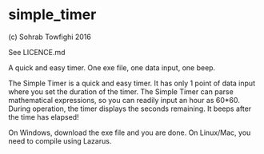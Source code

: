 # simple_timer
(c) Sohrab Towfighi 2016

See LICENCE.md

A quick and easy timer. One exe file, one data input, one beep. 

The Simple Timer is a quick and easy timer. It has only 1 point of data input where you set the duration of the timer. The Simple Timer can parse mathematical expressions, so you can readily input an hour as 60*60. During operation, the timer displays the seconds remaining. It beeps after the time has elapsed!

On Windows, download the exe file and you are done. On Linux/Mac, you need to compile using Lazarus.
